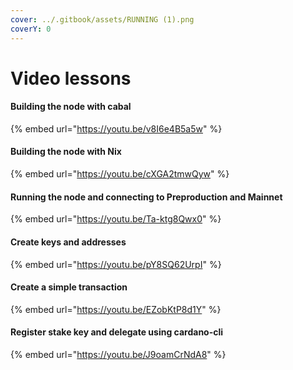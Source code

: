 ```yaml
---
cover: ../.gitbook/assets/RUNNING (1).png
coverY: 0
---
```


# Video lessons

#### Building the node with cabal

{% embed url="https://youtu.be/v8I6e4B5a5w" %}

#### Building the node with Nix

{% embed url="https://youtu.be/cXGA2tmwQyw" %}

#### Running the node and connecting to Preproduction and Mainnet

{% embed url="https://youtu.be/Ta-ktg8Qwx0" %}

#### Create keys and addresses

{% embed url="https://youtu.be/pY8SQ62UrpI" %}

#### Create a simple transaction

{% embed url="https://youtu.be/EZobKtP8d1Y" %}

#### Register stake key and delegate using cardano-cli&#x20;

{% embed url="https://youtu.be/J9oamCrNdA8" %}
